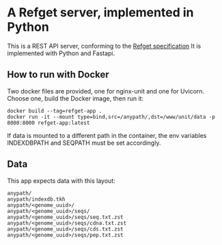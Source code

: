
# A Refget server, implemented in Python

This is a REST API server, conforming to the
[Refget specification](https://samtools.github.io/hts-specs/refget.html)
It is implemented with Python and Fastapi.

## How to run with Docker

Two docker files are provided, one for nginx-unit and one for Uvicorn.
Choose one, build the Docker image, then run it:

    docker build --tag=refget-app .
    docker run -it --mount type=bind,src=/anypath/,dst=/www/unit/data -p 8000:8000 refget-app:latest

If data is mounted to a different path in the container, the env variables
INDEXDBPATH and SEQPATH must be set accordingly.

## Data

This app expects data with this layout:

    anypath/
    anypath/indexdb.tkh
    anypath/<genome_uuid>/
    anypath/<genome_uuid>/seqs/
    anypath/<genome_uuid>/seqs/seq.txt.zst
    anypath/<genome_uuid>/seqs/cdna.txt.zst
    anypath/<genome_uuid>/seqs/cds.txt.zst
    anypath/<genome_uuid>/seqs/pep.txt.zst
